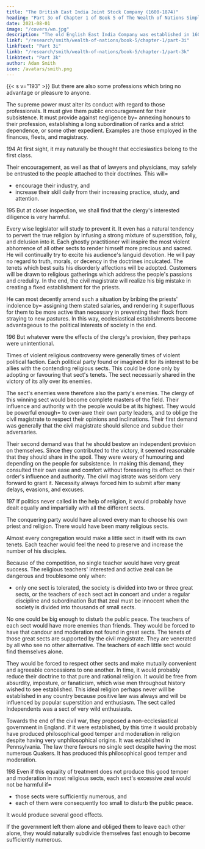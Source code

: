```yaml
---
title: "The British East India Joint Stock Company (1600-1874)"
heading: "Part 3o of Chapter 1 of Book 5 of The Wealth of Nations Simplified"
date: 2021-08-01
image: "/covers/wn.jpg"
description: "The old English East India Company was established in 1600 by a charter from Queen Elizabeth"
linkf: "/research/smith/wealth-of-nations/book-5/chapter-1/part-3i"
linkftext: "Part 3i"
linkb: "/research/smith/wealth-of-nations/book-5/chapter-1/part-3k"
linkbtext: "Part 3k"
author: Adam Smith
icon: /avatars/smith.png
---
```



{{< s v="193" >}} But there are also some professions which bring no advantage or pleasure to anyone.

The supreme power must alter its conduct with regard to those professionals.
It must give them public encouragement for their subsistence.
It must provide against negligence by= 
annexing honours to their profession,
establishing a long subordination of ranks and a strict dependence, or
some other expedient.
Examples are those employed in the finances, fleets, and magistracy.

194 At first sight, it may naturally be thought that ecclesiastics belong to the first class.

Their encouragement, as well as that of lawyers and physicians, may safely be entrusted to the people attached to their doctrines. This will= 
- encourage their industry, and
- increase their skill daily from their increasing practice, study, and attention.

195 But at closer inspection, we shall find that the clergy's interested diligence is very harmful.

Every wise legislator will study to prevent it.
It even has a natural tendency to pervert the true religion by infusing a strong mixture of superstition, folly, and delusion into it.
Each ghostly practitioner will inspire the most violent abhorrence of all other sects to render himself more precious and sacred.
He will continually try to excite his audience's languid devotion.
He will pay no regard to truth, morals, or decency in the doctrines inculcated.
The tenets which best suits his disorderly affections will be adopted.
Customers will be drawn to religious gatherings which address the people's passions and credulity.
In the end, the civil magistrate will realize his big mistake in creating a fixed establishment for the priests.

He can most decently amend such a situation by bribing the priests' indolence by= 
assigning them stated salaries, and
rendering it superfluous for them to be more active than necessary in preventing their flock from straying to new pastures.
In this way, ecclesiastical establishments become advantageous to the political interests of society in the end.

196 But whatever were the effects of the clergy's provision, they perhaps were unintentional.

Times of violent religious controversy were generally times of violent political faction.
Each political party found or imagined it for its interest to be allies with the contending religious sects.
This could be done only by adopting or favouring that sect's tenets.
The sect necessarily shared in the victory of its ally over its enemies.

The sect's enemies were therefore also the party's enemies.
The clergy of this winning sect would become complete masters of the field.
Their influence and authority with the people would be at its highest.
They would be powerful enough= 
to over-awe their own party leaders, and
to oblige the civil magistrate to respect their opinions and inclinations.
Their first demand was generally that the civil magistrate should silence and subdue their adversaries.

Their second demand was that he should bestow an independent provision on themselves.
Since they contributed to the victory, it seemed reasonable that they should share in the spoil.
They were weary of humouring and depending on the people for subsistence.
In making this demand, they consulted their own ease and comfort without foreseeing its effect on their order's influence and authority.
The civil magistrate was seldom very forward to grant it.
Necessity always forced him to submit after many delays, evasions, and excuses.

197 If politics never called in the help of religion, it would probably have dealt equally and impartially with all the different sects.

The conquering party would have allowed every man to choose his own priest and religion.
There would have been many religious sects.

Almost every congregation would make a little sect in itself with its own tenets.
Each teacher would feel the need to preserve and increase the number of his disciples.

Because of the competition, no single teacher would have very great success.
The religious teachers' interested and active zeal can be dangerous and troublesome only when:
- only one sect is tolerated,
the society is divided into two or three great sects, or
the teachers of each sect act in concert and under a regular discipline and subordination
But that zeal must be innocent when the society is divided into thousands of small sects.

No one could be big enough to disturb the public peace.
The teachers of each sect would have more enemies than friends.
They would be forced to have that candour and moderation not found in great sects.
The tenets of those great sects are supported by the civil magistrate.
They are venerated by all who see no other alternative.
The teachers of each little sect would find themselves alone.

They would be forced to respect other sects and make mutually convenient and agreeable concessions to one another.
In time, it would probably reduce their doctrine to that pure and rational religion.
It would be free from absurdity, imposture, or fanaticism, which wise men throughout history wished to see established.
This ideal religion perhaps never will be established in any country because positive law was always and will be influenced by popular superstition and enthusiasm.
The sect called Independents was a sect of very wild enthusiasts.

Towards the end of the civil war, they proposed a non-ecclesiastical government in England.
If it were established, by this time it would probably have produced philosophical good temper and moderation in religion despite having very unphilosophical origins.
It was established in Pennsylvania.
The law there favours no single sect despite having the most numerous Quakers.
It has produced this philosophical good temper and moderation.

198 Even if this equality of treatment does not produce this good temper and moderation in most religious sects, each sect's excessive zeal would not be harmful if= 
- those sects were sufficiently numerous, and
- each of them were consequently too small to disturb the public peace.

It would produce several good effects.

If the government left them alone and obliged them to leave each other alone, they would naturally subdivide themselves fast enough to become sufficiently numerous.